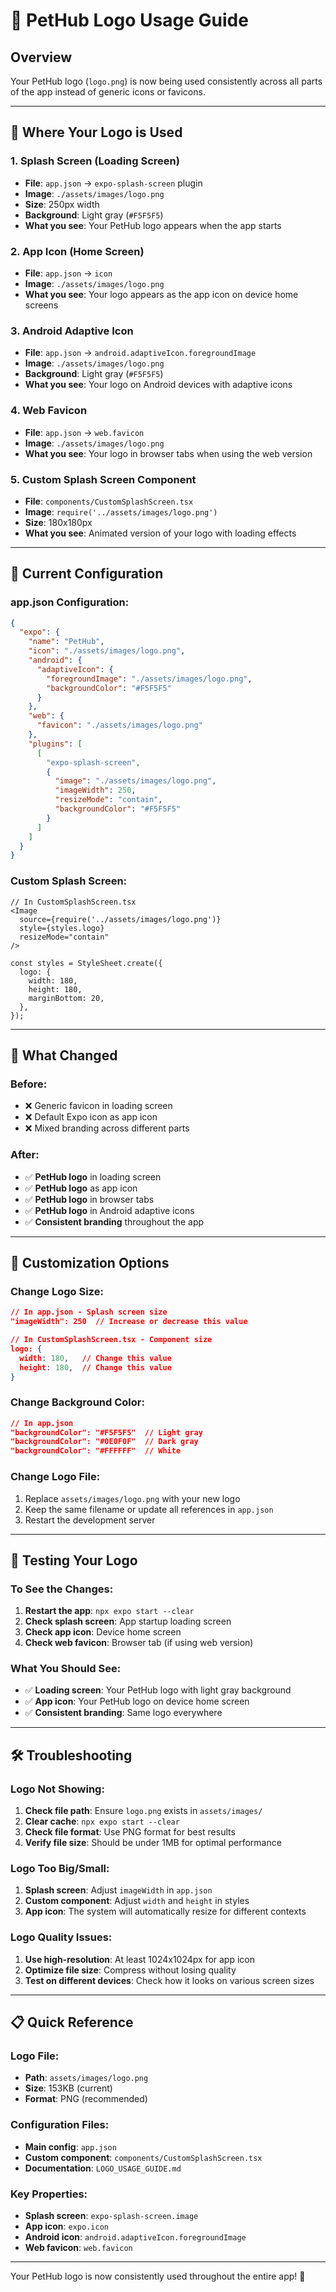 # 🎨 PetHub Logo Usage Guide

## Overview
Your PetHub logo (`logo.png`) is now being used consistently across all parts of the app instead of generic icons or favicons.

---

## 📱 **Where Your Logo is Used**

### **1. Splash Screen (Loading Screen)**
- **File**: `app.json` → `expo-splash-screen` plugin
- **Image**: `./assets/images/logo.png`
- **Size**: 250px width
- **Background**: Light gray (`#F5F5F5`)
- **What you see**: Your PetHub logo appears when the app starts

### **2. App Icon (Home Screen)**
- **File**: `app.json` → `icon`
- **Image**: `./assets/images/logo.png`
- **What you see**: Your logo appears as the app icon on device home screens

### **3. Android Adaptive Icon**
- **File**: `app.json` → `android.adaptiveIcon.foregroundImage`
- **Image**: `./assets/images/logo.png`
- **Background**: Light gray (`#F5F5F5`)
- **What you see**: Your logo on Android devices with adaptive icons

### **4. Web Favicon**
- **File**: `app.json` → `web.favicon`
- **Image**: `./assets/images/logo.png`
- **What you see**: Your logo in browser tabs when using the web version

### **5. Custom Splash Screen Component**
- **File**: `components/CustomSplashScreen.tsx`
- **Image**: `require('../assets/images/logo.png')`
- **Size**: 180x180px
- **What you see**: Animated version of your logo with loading effects

---

## 🎯 **Current Configuration**

### **app.json Configuration:**
```json
{
  "expo": {
    "name": "PetHub",
    "icon": "./assets/images/logo.png",
    "android": {
      "adaptiveIcon": {
        "foregroundImage": "./assets/images/logo.png",
        "backgroundColor": "#F5F5F5"
      }
    },
    "web": {
      "favicon": "./assets/images/logo.png"
    },
    "plugins": [
      [
        "expo-splash-screen",
        {
          "image": "./assets/images/logo.png",
          "imageWidth": 250,
          "resizeMode": "contain",
          "backgroundColor": "#F5F5F5"
        }
      ]
    ]
  }
}
```

### **Custom Splash Screen:**
```tsx
// In CustomSplashScreen.tsx
<Image
  source={require('../assets/images/logo.png')}
  style={styles.logo}
  resizeMode="contain"
/>

const styles = StyleSheet.create({
  logo: {
    width: 180,
    height: 180,
    marginBottom: 20,
  },
});
```

---

## 🔄 **What Changed**

### **Before:**
- ❌ Generic favicon in loading screen
- ❌ Default Expo icon as app icon
- ❌ Mixed branding across different parts

### **After:**
- ✅ **PetHub logo** in loading screen
- ✅ **PetHub logo** as app icon
- ✅ **PetHub logo** in browser tabs
- ✅ **PetHub logo** in Android adaptive icons
- ✅ **Consistent branding** throughout the app

---

## 🎨 **Customization Options**

### **Change Logo Size:**
```json
// In app.json - Splash screen size
"imageWidth": 250  // Increase or decrease this value

// In CustomSplashScreen.tsx - Component size
logo: {
  width: 180,   // Change this value
  height: 180,  // Change this value
}
```

### **Change Background Color:**
```json
// In app.json
"backgroundColor": "#F5F5F5"  // Light gray
"backgroundColor": "#0E0F0F"  // Dark gray
"backgroundColor": "#FFFFFF"  // White
```

### **Change Logo File:**
1. Replace `assets/images/logo.png` with your new logo
2. Keep the same filename or update all references in `app.json`
3. Restart the development server

---

## 📱 **Testing Your Logo**

### **To See the Changes:**
1. **Restart the app**: `npx expo start --clear`
2. **Check splash screen**: App startup loading screen
3. **Check app icon**: Device home screen
4. **Check web favicon**: Browser tab (if using web version)

### **What You Should See:**
- ✅ **Loading screen**: Your PetHub logo with light gray background
- ✅ **App icon**: Your PetHub logo on device home screen
- ✅ **Consistent branding**: Same logo everywhere

---

## 🛠️ **Troubleshooting**

### **Logo Not Showing:**
1. **Check file path**: Ensure `logo.png` exists in `assets/images/`
2. **Clear cache**: `npx expo start --clear`
3. **Check file format**: Use PNG format for best results
4. **Verify file size**: Should be under 1MB for optimal performance

### **Logo Too Big/Small:**
1. **Splash screen**: Adjust `imageWidth` in `app.json`
2. **Custom component**: Adjust `width` and `height` in styles
3. **App icon**: The system will automatically resize for different contexts

### **Logo Quality Issues:**
1. **Use high-resolution**: At least 1024x1024px for app icon
2. **Optimize file size**: Compress without losing quality
3. **Test on different devices**: Check how it looks on various screen sizes

---

## 📋 **Quick Reference**

### **Logo File:**
- **Path**: `assets/images/logo.png`
- **Size**: 153KB (current)
- **Format**: PNG (recommended)

### **Configuration Files:**
- **Main config**: `app.json`
- **Custom component**: `components/CustomSplashScreen.tsx`
- **Documentation**: `LOGO_USAGE_GUIDE.md`

### **Key Properties:**
- **Splash screen**: `expo-splash-screen.image`
- **App icon**: `expo.icon`
- **Android icon**: `android.adaptiveIcon.foregroundImage`
- **Web favicon**: `web.favicon`

---

Your PetHub logo is now consistently used throughout the entire app! 🎉
